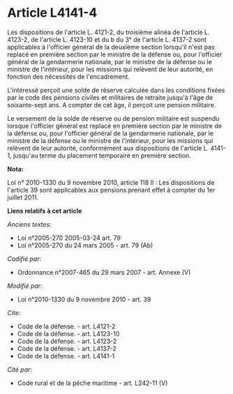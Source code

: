 # Article L4141-4

Les dispositions de l'article L. 4121-2, du troisième alinéa de l'article L. 4123-2, de l'article L. 4123-10 et du b du 3° de
l'article L. 4137-2 sont applicables à l'officier général de la deuxième section lorsqu'il n'est pas replacé en première
section par le   ministre de la défense ou, pour l'officier général de la gendarmerie nationale, par le ministre de la
défense ou le ministre de l'intérieur, pour les missions qui relèvent de leur autorité, en fonction des nécessités de
l'encadrement.

L'intéressé perçoit une solde de réserve calculée dans les conditions fixées par le code des pensions civiles et militaires
de retraite jusqu'à l'âge de soixante-sept ans. A compter de cet âge, il perçoit une pension militaire. 

Le versement de la solde de réserve ou de pension militaire  est suspendu lorsque l'officier général est replacé en première
section par le   ministre de la défense ou, pour l'officier général de la gendarmerie nationale, par le ministre de la
défense ou le ministre de l'intérieur, pour les missions qui relèvent de leur autorité, conformément aux dispositions de
l'article L. 4141-1, jusqu'au terme du placement temporaire en première section.

**Nota:**

Loi n° 2010-1330 du 9 novembre 2010, article 118 II : Les dispositions de l'article 39 sont applicables aux pensions prenant
effet à compter du 1er juillet 2011.

**Liens relatifs à cet article**

_Anciens textes_:

  - Loi n°2005-270 2005-03-24 art. 79
  - Loi n°2005-270 du 24 mars 2005 - art. 79 (Ab)

_Codifié par_:

  - Ordonnance n°2007-465 du 29 mars 2007 - art. Annexe (V)

_Modifié par_:

  - Loi n°2010-1330 du 9 novembre 2010 - art. 39

_Cite_:

  - Code de la défense. - art. L4121-2
  - Code de la défense. - art. L4123-10
  - Code de la défense. - art. L4123-2
  - Code de la défense. - art. L4137-2
  - Code de la défense. - art. L4141-1

_Cité par_:

  - Code rural et de la pêche maritime - art. L242-11 (V)
